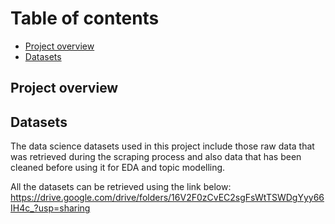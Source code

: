 # Table of contents
- [Project overview](#project-overview)
- [Datasets](#datasets)

<div id="project-overview"></div>

## Project overview



<div id="datasets"></div>

## Datasets

The data science datasets used in this project include those raw data that was retrieved during the scraping process and also data that has been cleaned before using it for EDA and topic modelling.  

All the datasets can be retrieved using the link below:
https://drive.google.com/drive/folders/16V2F0zCvEC2sgFsWtTSWDgYyy66IH4c_?usp=sharing
